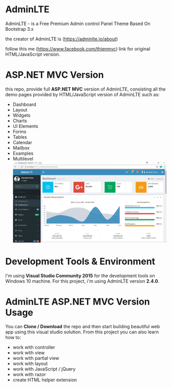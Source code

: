 # AdminLTE

AdminLTE - is a Free Premium Admin control Panel Theme Based On Bootstrap 3.x

the creator of AdminLTE is (https://adminlte.io/about)

follow this me (https://www.facebook.com/thienmvc) link for original HTML/JavaScript version.


# ASP.NET MVC Version

this repo, provide full **ASP.NET MVC** version of AdminLTE, consisting all the demo pages provided by HTML/JavaScript version of AdminLTE such as:

- Dashboard
- Layout
- Widgets
- Charts
- UI Elements
- Forms
- Tables
- Calendar
- Mailbox
- Examples
- Multilevel
![adminltemvc](https://github.com/thientech/AdminLTE-ASP-NET-MVC/blob/master/adminlte/Content/adminltemvc.png)


# Development Tools & Environment

I'm using **Visual Studio Community 2015** for the development tools on Windows 10 machine. For this project, i'm using AdminLTE version **2.4.0**.

# AdminLTE ASP.NET MVC Version Usage

You can **Clone / Download** the repo and then start building beautiful web app using this visual studio solution. From this project you can also learn how to:

- work with controller
- work with view
- work with partial view
- work with layout
- work with JavaScript / jQuery
- work with razor
- create HTML helper extension





